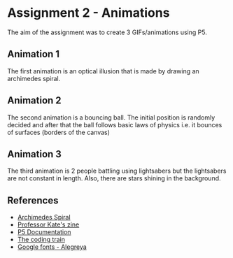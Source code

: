 # Assignment 2 - Animations

The aim of the assignment was to create 3 GIFs/animations using P5. 

## Animation 1
The first animation is an optical illusion that is made by drawing an archimedes spiral. 

## Animation 2
The second animation is a bouncing ball. The initial position is randomly decided and after that the ball follows basic laws of physics i.e. it bounces of surfaces (borders of the canvas)

## Animation 3
The third animation is 2 people battling using lightsabers but the lightsabers are not constant in length. Also, there are stars shining in the background.

## References
- [Archimedes Spiral](https://mathworld.wolfram.com/ArchimedesSpiral.html)
- [Professor Kate's zine](http://www.galaxykate.com/pdfs/galaxykate-zine-casualcreators.pdf)
- [P5 Documentation](https://p5js.org/reference/)
- [The coding train](https://thecodingtrain.com/)
- [Google fonts - Alegreya](https://fonts.google.com/specimen/Alegreya)
